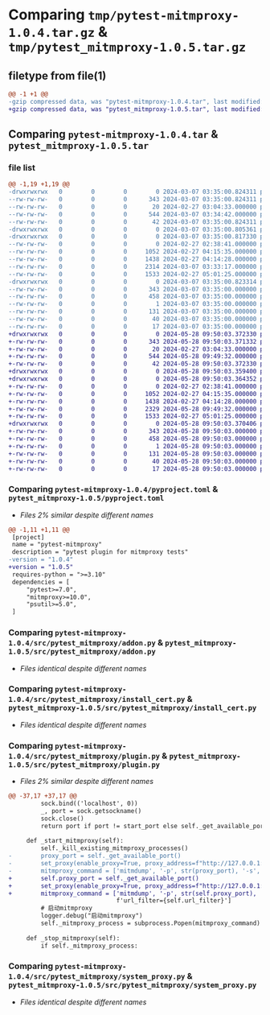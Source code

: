 # Comparing `tmp/pytest-mitmproxy-1.0.4.tar.gz` & `tmp/pytest_mitmproxy-1.0.5.tar.gz`

## filetype from file(1)

```diff
@@ -1 +1 @@
-gzip compressed data, was "pytest-mitmproxy-1.0.4.tar", last modified: Thu Mar  7 03:35:00 2024, max compression
+gzip compressed data, was "pytest_mitmproxy-1.0.5.tar", last modified: Tue May 28 09:50:03 2024, max compression
```

## Comparing `pytest-mitmproxy-1.0.4.tar` & `pytest_mitmproxy-1.0.5.tar`

### file list

```diff
@@ -1,19 +1,19 @@
-drwxrwxrwx   0        0        0        0 2024-03-07 03:35:00.824311 pytest-mitmproxy-1.0.4/
--rw-rw-rw-   0        0        0      343 2024-03-07 03:35:00.824311 pytest-mitmproxy-1.0.4/PKG-INFO
--rw-rw-rw-   0        0        0       20 2024-02-27 03:04:33.000000 pytest-mitmproxy-1.0.4/README.md
--rw-rw-rw-   0        0        0      544 2024-03-07 03:34:42.000000 pytest-mitmproxy-1.0.4/pyproject.toml
--rw-rw-rw-   0        0        0       42 2024-03-07 03:35:00.824311 pytest-mitmproxy-1.0.4/setup.cfg
-drwxrwxrwx   0        0        0        0 2024-03-07 03:35:00.805361 pytest-mitmproxy-1.0.4/src/
-drwxrwxrwx   0        0        0        0 2024-03-07 03:35:00.817330 pytest-mitmproxy-1.0.4/src/pytest_mitmproxy/
--rw-rw-rw-   0        0        0        0 2024-02-27 02:38:41.000000 pytest-mitmproxy-1.0.4/src/pytest_mitmproxy/__init__.py
--rw-rw-rw-   0        0        0     1052 2024-02-27 04:15:35.000000 pytest-mitmproxy-1.0.4/src/pytest_mitmproxy/addon.py
--rw-rw-rw-   0        0        0     1438 2024-02-27 04:14:28.000000 pytest-mitmproxy-1.0.4/src/pytest_mitmproxy/install_cert.py
--rw-rw-rw-   0        0        0     2314 2024-03-07 03:33:17.000000 pytest-mitmproxy-1.0.4/src/pytest_mitmproxy/plugin.py
--rw-rw-rw-   0        0        0     1533 2024-02-27 05:01:25.000000 pytest-mitmproxy-1.0.4/src/pytest_mitmproxy/system_proxy.py
-drwxrwxrwx   0        0        0        0 2024-03-07 03:35:00.823314 pytest-mitmproxy-1.0.4/src/pytest_mitmproxy.egg-info/
--rw-rw-rw-   0        0        0      343 2024-03-07 03:35:00.000000 pytest-mitmproxy-1.0.4/src/pytest_mitmproxy.egg-info/PKG-INFO
--rw-rw-rw-   0        0        0      458 2024-03-07 03:35:00.000000 pytest-mitmproxy-1.0.4/src/pytest_mitmproxy.egg-info/SOURCES.txt
--rw-rw-rw-   0        0        0        1 2024-03-07 03:35:00.000000 pytest-mitmproxy-1.0.4/src/pytest_mitmproxy.egg-info/dependency_links.txt
--rw-rw-rw-   0        0        0      131 2024-03-07 03:35:00.000000 pytest-mitmproxy-1.0.4/src/pytest_mitmproxy.egg-info/entry_points.txt
--rw-rw-rw-   0        0        0       40 2024-03-07 03:35:00.000000 pytest-mitmproxy-1.0.4/src/pytest_mitmproxy.egg-info/requires.txt
--rw-rw-rw-   0        0        0       17 2024-03-07 03:35:00.000000 pytest-mitmproxy-1.0.4/src/pytest_mitmproxy.egg-info/top_level.txt
+drwxrwxrwx   0        0        0        0 2024-05-28 09:50:03.372330 pytest_mitmproxy-1.0.5/
+-rw-rw-rw-   0        0        0      343 2024-05-28 09:50:03.371332 pytest_mitmproxy-1.0.5/PKG-INFO
+-rw-rw-rw-   0        0        0       20 2024-02-27 03:04:33.000000 pytest_mitmproxy-1.0.5/README.md
+-rw-rw-rw-   0        0        0      544 2024-05-28 09:49:32.000000 pytest_mitmproxy-1.0.5/pyproject.toml
+-rw-rw-rw-   0        0        0       42 2024-05-28 09:50:03.372330 pytest_mitmproxy-1.0.5/setup.cfg
+drwxrwxrwx   0        0        0        0 2024-05-28 09:50:03.359400 pytest_mitmproxy-1.0.5/src/
+drwxrwxrwx   0        0        0        0 2024-05-28 09:50:03.364352 pytest_mitmproxy-1.0.5/src/pytest_mitmproxy/
+-rw-rw-rw-   0        0        0        0 2024-02-27 02:38:41.000000 pytest_mitmproxy-1.0.5/src/pytest_mitmproxy/__init__.py
+-rw-rw-rw-   0        0        0     1052 2024-02-27 04:15:35.000000 pytest_mitmproxy-1.0.5/src/pytest_mitmproxy/addon.py
+-rw-rw-rw-   0        0        0     1438 2024-02-27 04:14:28.000000 pytest_mitmproxy-1.0.5/src/pytest_mitmproxy/install_cert.py
+-rw-rw-rw-   0        0        0     2329 2024-05-28 09:49:32.000000 pytest_mitmproxy-1.0.5/src/pytest_mitmproxy/plugin.py
+-rw-rw-rw-   0        0        0     1533 2024-02-27 05:01:25.000000 pytest_mitmproxy-1.0.5/src/pytest_mitmproxy/system_proxy.py
+drwxrwxrwx   0        0        0        0 2024-05-28 09:50:03.370406 pytest_mitmproxy-1.0.5/src/pytest_mitmproxy.egg-info/
+-rw-rw-rw-   0        0        0      343 2024-05-28 09:50:03.000000 pytest_mitmproxy-1.0.5/src/pytest_mitmproxy.egg-info/PKG-INFO
+-rw-rw-rw-   0        0        0      458 2024-05-28 09:50:03.000000 pytest_mitmproxy-1.0.5/src/pytest_mitmproxy.egg-info/SOURCES.txt
+-rw-rw-rw-   0        0        0        1 2024-05-28 09:50:03.000000 pytest_mitmproxy-1.0.5/src/pytest_mitmproxy.egg-info/dependency_links.txt
+-rw-rw-rw-   0        0        0      131 2024-05-28 09:50:03.000000 pytest_mitmproxy-1.0.5/src/pytest_mitmproxy.egg-info/entry_points.txt
+-rw-rw-rw-   0        0        0       40 2024-05-28 09:50:03.000000 pytest_mitmproxy-1.0.5/src/pytest_mitmproxy.egg-info/requires.txt
+-rw-rw-rw-   0        0        0       17 2024-05-28 09:50:03.000000 pytest_mitmproxy-1.0.5/src/pytest_mitmproxy.egg-info/top_level.txt
```

### Comparing `pytest-mitmproxy-1.0.4/pyproject.toml` & `pytest_mitmproxy-1.0.5/pyproject.toml`

 * *Files 2% similar despite different names*

```diff
@@ -1,11 +1,11 @@
 [project]
 name = "pytest-mitmproxy"
 description = "pytest plugin for mitmproxy tests"
-version = "1.0.4"
+version = "1.0.5"
 requires-python = ">=3.10"
 dependencies = [
     "pytest>=7.0",
     "mitmproxy>=10.0",
     "psutil>=5.0",
 ]
```

### Comparing `pytest-mitmproxy-1.0.4/src/pytest_mitmproxy/addon.py` & `pytest_mitmproxy-1.0.5/src/pytest_mitmproxy/addon.py`

 * *Files identical despite different names*

### Comparing `pytest-mitmproxy-1.0.4/src/pytest_mitmproxy/install_cert.py` & `pytest_mitmproxy-1.0.5/src/pytest_mitmproxy/install_cert.py`

 * *Files identical despite different names*

### Comparing `pytest-mitmproxy-1.0.4/src/pytest_mitmproxy/plugin.py` & `pytest_mitmproxy-1.0.5/src/pytest_mitmproxy/plugin.py`

 * *Files 2% similar despite different names*

```diff
@@ -37,17 +37,17 @@
         sock.bind(('localhost', 0))
         _, port = sock.getsockname()
         sock.close()
         return port if port != start_port else self._get_available_port(start_port=start_port + 1)
 
     def _start_mitmproxy(self):
         self._kill_existing_mitmproxy_processes()
-        proxy_port = self._get_available_port()
-        set_proxy(enable_proxy=True, proxy_address=f"http://127.0.0.1:{proxy_port}")
-        mitmproxy_command = ['mitmdump', '-p', str(proxy_port), '-s', self._addon_file, '-q', '--set',
+        self.proxy_port = self._get_available_port()
+        set_proxy(enable_proxy=True, proxy_address=f"http://127.0.0.1:{self.proxy_port}")
+        mitmproxy_command = ['mitmdump', '-p', str(self.proxy_port), '-s', self._addon_file, '-q', '--set',
                              f'url_filter={self.url_filter}']
         # 启动mitmproxy
         logger.debug("启动mitmproxy")
         self._mitmproxy_process = subprocess.Popen(mitmproxy_command)
 
     def _stop_mitmproxy(self):
         if self._mitmproxy_process:
```

### Comparing `pytest-mitmproxy-1.0.4/src/pytest_mitmproxy/system_proxy.py` & `pytest_mitmproxy-1.0.5/src/pytest_mitmproxy/system_proxy.py`

 * *Files identical despite different names*

